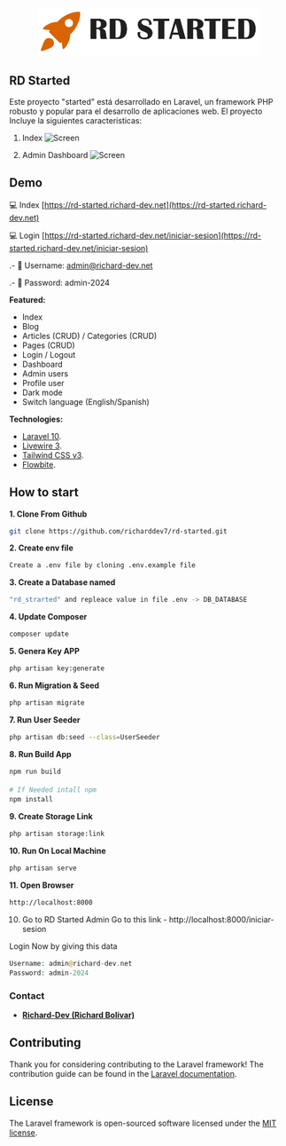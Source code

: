 <p align="center"><a href="https://laravel.com" target="_blank"><img src="storage/app/public/assets/logo-rd-strated.png" width="400" alt="Laravel Logo"></a></p>

## RD Started

Este proyecto "started" está desarrollado en Laravel, un framework PHP robusto y popular para el desarrollo de aplicaciones web. El proyecto Incluye la siguientes caracteristicas:

1. Index
![Screen](https://i.ibb.co/48fjWST/rd-started-capture-1.png "Index")

2. Admin Dashboard
![Screen](https://i.ibb.co/c3GGK0b/rd-started-capture-2.png "Dashboard")

## Demo
💻 Index [https://rd-started.richard-dev.net](https://rd-started.richard-dev.net)

💻 Login [https://rd-started.richard-dev.net/iniciar-sesion](https://rd-started.richard-dev.net/iniciar-sesion)

.- 👦 Username: admin@richard-dev.net

.- 🔑 Password: admin-2024

**Featured:**
- Index
- Blog
- Articles (CRUD) / Categories (CRUD)
- Pages (CRUD)
- Login / Logout
- Dashboard
- Admin users
- Profile user
- Dark mode
- Switch language (English/Spanish)

**Technologies:**
- [Laravel 10](https://laravel.com/docs/10.x/).
- [Livewire 3](https://livewire.laravel.com/docs/quickstart).
- [Tailwind CSS v3](https://tailwindcss.com/docs/installation).
- [Flowbite](https://flowbite.com/).

## How to start

**1. Clone From Github**
```bash
git clone https://github.com/richarddev7/rd-started.git
```

**2. Create env file**
```bash
Create a .env file by cloning .env.example file
```

**3. Create a Database named**
```bash
"rd_strarted" and repleace value in file .env -> DB_DATABASE
```

**4. Update Composer**
```bash
composer update
```

**5. Genera Key APP**
```bash
php artisan key:generate
```

**6. Run Migration & Seed**
```bash
php artisan migrate
```

**7. Run User Seeder**
```bash
php artisan db:seed --class=UserSeeder
```

**8. Run Build App**
```bash
npm run build

# If Needed intall npm 
npm install
```

**9. Create Storage Link**
```bash
php artisan storage:link
```

**10. Run On Local Machine**
```bash
php artisan serve
```

**11. Open Browser**
```bash
http://localhost:8000
```
10. Go to RD Started Admin
Go to this link - http://localhost:8000/iniciar-sesion

Login Now by giving this data
```php
Username: admin@richard-dev.net
Password: admin-2024
```


### Contact

- **[Richard-Dev (Richard Bolivar)](https://richard-dev.net/)**

## Contributing

Thank you for considering contributing to the Laravel framework! The contribution guide can be found in the [Laravel documentation](https://laravel.com/docs/contributions).


## License

The Laravel framework is open-sourced software licensed under the [MIT license](https://opensource.org/licenses/MIT).
